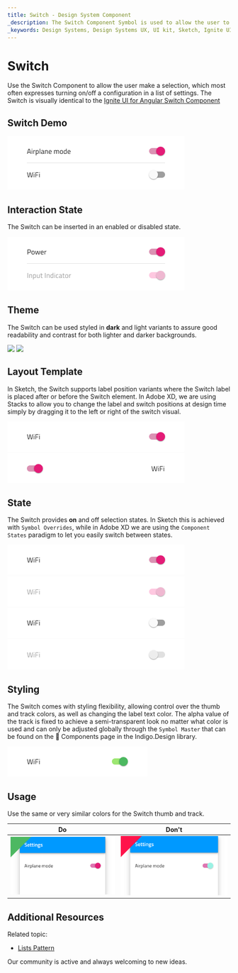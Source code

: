 ```yaml
---
title: Switch - Design System Component
_description: The Switch Component Symbol is used to allow the user to mark a selection.
_keywords: Design Systems, Design Systems UX, UI kit, Sketch, Ignite UI for Angular, Sketch to Angular, Sketch to Angular, Angular, Angular Design System, Export code from Sketch, Design Kits for Angular, Sketch HTML, Sketch to HTML, Sketch UI kits
---
```


# Switch

Use the Switch Component to allow the user make a selection, which most often expresses turning on/off a configuration in a list of settings. The Switch is visually identical to the [Ignite UI for Angular Switch Component](https://www.infragistics.com/products/ignite-ui-angular/angular/components/switch.html)

## Switch Demo

<img class="responsive-img" src="../images/switch_demo.png" srcset="../images/switch_demo@2x.png 2x" />

## Interaction State

The Switch can be inserted in an enabled or disabled state.

<img class="responsive-img" src="../images/switch_enabled&disabled-state.png" srcset="../images/switch_enabled&disabled-state@2x.png 2x" />

## Theme

The Switch can be used styled in **dark** and light variants to assure good readability and contrast for both lighter and darker backgrounds.

<img class="responsive-img" src="../images/switch_dark.png" srcset="../images/switch_dark@2x.png 2x" />
<img class="responsive-img" src="../images/switch_light.png" srcset="../images/switch_light@2x.png 2x" />

## Layout Template

In Sketch, the Switch supports label position variants where the Switch label is placed after or before the Switch element. In Adobe XD, we are using Stacks to allow you to change the label and switch positions at design time simply by dragging it to the left or right of the switch visual.

<img class="responsive-img" src="../images/switch_label-before.png" srcset="../images/switch_label-before@2x.png 2x" />
<img class="responsive-img" src="../images/switch_label-after.png" srcset="../images/switch_label-after@2x.png 2x" />

## State

The Switch provides **on** and off selection states. In Sketch this is achieved with `Symbol Overrides`, while in Adobe XD we are using the `Component States` paradigm to let you easily switch between states.

<img class="responsive-img" src="../images/switch_on.png" srcset="../images/switch_on@2x.png 2x" />
<img class="responsive-img" src="../images/switch_on_disabled.png" srcset="../images/switch_on_disabled@2x.png 2x" />
<img class="responsive-img" src="../images/switch_off.png" srcset="../images/switch_off@2x.png 2x" />
<img class="responsive-img" src="../images/switch_off_disabled.png" srcset="../images/switch_off_disabled@2x.png 2x" />

## Styling

The Switch comes with styling flexibility, allowing control over the thumb and track colors, as well as changing the label text color. The alpha value of the track is fixed to achieve a semi-transparent look no matter what color is used and can only be adjusted globally through the `Symbol Master` that can be found on the 🧩 Components page in the Indigo.Design library.

<img class="responsive-img" src="../images/switch_styling.png" srcset="../images/switch_styling@2x.png 2x" />

## Usage

Use the same or very similar colors for the Switch thumb and track.

| Do                                                                             | Don't                                                                              |
| ------------------------------------------------------------------------------ | ---------------------------------------------------------------------------------- |
| <img class="responsive-img" src="../images/switch_do3.png" srcset="../images/switch_do3@2x.png 2x" /> | <img class="responsive-img" src="../images/switch_dont3.png" srcset="../images/switch_dont3@2x.png 2x" /> |



## Additional Resources

Related topic:

- [Lists Pattern](../patterns/lists.md)
  <div class="divider--half"></div>

Our community is active and always welcoming to new ideas.
